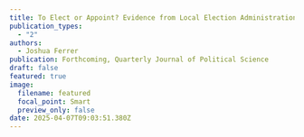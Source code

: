```yaml
---
title: To Elect or Appoint? Evidence from Local Election Administration
publication_types:
  - "2"
authors:
  - Joshua Ferrer
publication: Forthcoming, Quarterly Journal of Political Science
draft: false
featured: true
image:
  filename: featured
  focal_point: Smart
  preview_only: false
date: 2025-04-07T09:03:51.380Z
---
```

